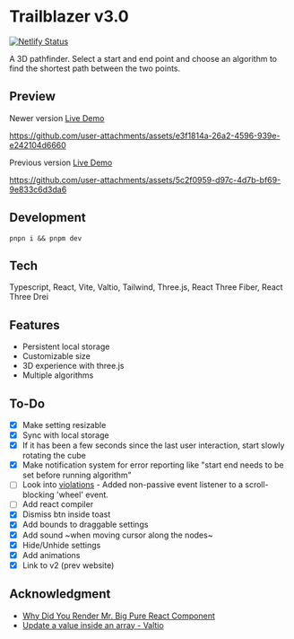 # Trailblazer v3.0

[![Netlify Status](https://api.netlify.com/api/v1/badges/35789d5b-ece6-437f-b162-2dff1643b529/deploy-status)](https://app.netlify.com/projects/path-visualize/deploys)

A 3D pathfinder. Select a start and end point and choose an algorithm to find the shortest path between the two points.

## Preview

Newer version [Live Demo](https://path-visualize.netlify.app/)


https://github.com/user-attachments/assets/e3f1814a-26a2-4596-939e-e242104d6660


Previous version [Live Demo](https://v2-superseded--path-visualize.netlify.app/)

https://github.com/user-attachments/assets/5c2f0959-d97c-4d7b-bf69-9e833c6d3da6

## Development

`pnpn i && pnpm dev`

## Tech

Typescript, React, Vite, Valtio, Tailwind, Three.js, React Three Fiber, React Three Drei

## Features

- Persistent local storage
- Customizable size
- 3D experience with three.js
- Multiple algorithms

## To-Do

- [X] Make setting resizable
- [x] Sync with local storage
- [x] If it has been a few seconds since the last user interaction, start slowly rotating the cube
- [x] Make notification system for error reporting like "start end needs to be set before running algorithm"
- [ ] Look into [violations](https://chromestatus.com/feature/5745543795965952) - Added non-passive event listener to a scroll-blocking 'wheel' event.
- [ ] Add react compiler
- [x] Dismiss btn inside toast
- [X] Add bounds to draggable settings
- [x] Add sound ~when moving cursor along the nodes~
- [x] Hide/Unhide settings
- [x] Add animations
- [x] Link to v2 (prev website)

## Acknowledgment

- [Why Did You Render Mr. Big Pure React Component](https://medium.com/welldone-software/why-did-you-render-mr-big-pure-react-component-part-2-common-fixing-scenarios-667bfdec2e0f)
- [Update a value inside an array - Valtio](https://github.com/pmndrs/valtio/discussions/755)

